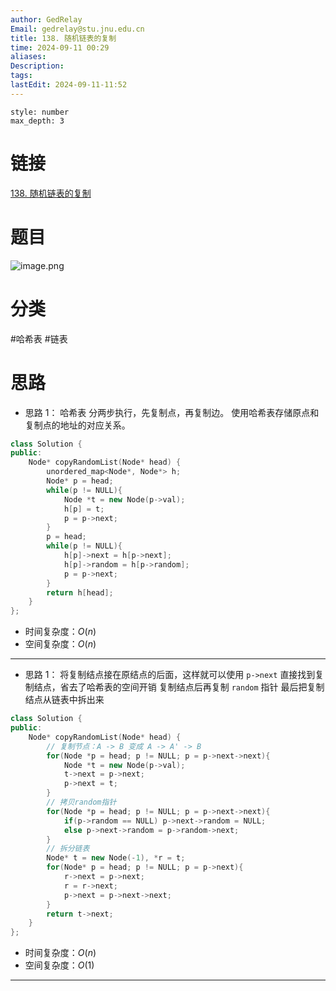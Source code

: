 ```yaml
---
author: GedRelay
Email: gedrelay@stu.jnu.edu.cn
title: 138. 随机链表的复制
time: 2024-09-11 00:29
aliases: 
Description: 
tags: 
lastEdit: 2024-09-11-11:52
---
```


```toc
style: number
max_depth: 3
```

# 链接
[138. 随机链表的复制](https://leetcode.cn/problems/copy-list-with-random-pointer/) 

# 题目
![image.png](https://ged-pic-bed.oss-cn-guangzhou.aliyuncs.com/img/202409110029520.png)


# 分类
#哈希表 #链表 

# 思路
- 思路 1：
哈希表
分两步执行，先复制点，再复制边。
使用哈希表存储原点和复制点的地址的对应关系。


```cpp
class Solution {
public:
    Node* copyRandomList(Node* head) {
        unordered_map<Node*, Node*> h;
        Node* p = head;
        while(p != NULL){
            Node *t = new Node(p->val);
            h[p] = t;
            p = p->next;
        }
        p = head;
        while(p != NULL){
            h[p]->next = h[p->next];
            h[p]->random = h[p->random];
            p = p->next;
        }
        return h[head];
    }
};
```


- 时间复杂度：${O\left( n \right)  }$ 
- 空间复杂度：${O\left( n \right)  }$ 


---

- 思路 1：
将复制结点接在原结点的后面，这样就可以使用 `p->next` 直接找到复制结点，省去了哈希表的空间开销
复制结点后再复制 `random` 指针
最后把复制结点从链表中拆出来

```cpp
class Solution {
public:
    Node* copyRandomList(Node* head) {
        // 复制节点：A -> B 变成 A -> A' -> B
        for(Node *p = head; p != NULL; p = p->next->next){
            Node *t = new Node(p->val);
            t->next = p->next;
            p->next = t;
        }
        // 拷贝random指针
        for(Node *p = head; p != NULL; p = p->next->next){
            if(p->random == NULL) p->next->random = NULL;
            else p->next->random = p->random->next;
        }
        // 拆分链表
        Node* t = new Node(-1), *r = t;
        for(Node* p = head; p != NULL; p = p->next){
            r->next = p->next;
            r = r->next;
            p->next = p->next->next;
        }
        return t->next;
    }
};
```


- 时间复杂度：${O\left( n \right)  }$ 
- 空间复杂度：${O\left( 1 \right)  }$ 


---

